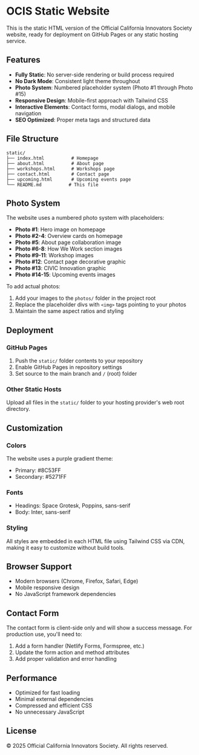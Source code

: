 # OCIS Static Website

This is the static HTML version of the Official California Innovators Society website, ready for deployment on GitHub Pages or any static hosting service.

## Features

- **Fully Static**: No server-side rendering or build process required
- **No Dark Mode**: Consistent light theme throughout
- **Photo System**: Numbered placeholder system (Photo #1 through Photo #15)
- **Responsive Design**: Mobile-first approach with Tailwind CSS
- **Interactive Elements**: Contact forms, modal dialogs, and mobile navigation
- **SEO Optimized**: Proper meta tags and structured data

## File Structure

```
static/
├── index.html          # Homepage
├── about.html          # About page
├── workshops.html      # Workshops page
├── contact.html        # Contact page
├── upcoming.html       # Upcoming events page
└── README.md          # This file
```

## Photo System

The website uses a numbered photo system with placeholders:
- **Photo #1**: Hero image on homepage
- **Photo #2-4**: Overview cards on homepage
- **Photo #5**: About page collaboration image
- **Photo #6-8**: How We Work section images
- **Photo #9-11**: Workshop images
- **Photo #12**: Contact page decorative graphic
- **Photo #13**: CIVIC Innovation graphic
- **Photo #14-15**: Upcoming events images

To add actual photos:
1. Add your images to the `photos/` folder in the project root
2. Replace the placeholder divs with `<img>` tags pointing to your photos
3. Maintain the same aspect ratios and styling

## Deployment

### GitHub Pages
1. Push the `static/` folder contents to your repository
2. Enable GitHub Pages in repository settings
3. Set source to the main branch and `/` (root) folder

### Other Static Hosts
Upload all files in the `static/` folder to your hosting provider's web root directory.

## Customization

### Colors
The website uses a purple gradient theme:
- Primary: #8C53FF
- Secondary: #5271FF

### Fonts
- Headings: Space Grotesk, Poppins, sans-serif
- Body: Inter, sans-serif

### Styling
All styles are embedded in each HTML file using Tailwind CSS via CDN, making it easy to customize without build tools.

## Browser Support

- Modern browsers (Chrome, Firefox, Safari, Edge)
- Mobile responsive design
- No JavaScript framework dependencies

## Contact Form

The contact form is client-side only and will show a success message. For production use, you'll need to:
1. Add a form handler (Netlify Forms, Formspree, etc.)
2. Update the form action and method attributes
3. Add proper validation and error handling

## Performance

- Optimized for fast loading
- Minimal external dependencies
- Compressed and efficient CSS
- No unnecessary JavaScript

## License

© 2025 Official California Innovators Society. All rights reserved.
